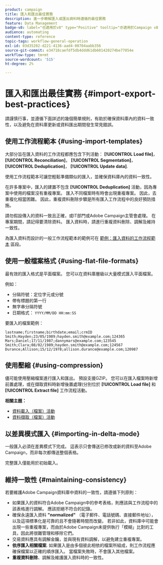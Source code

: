 ```yaml
---
product: campaign
title: 匯入和匯出最佳實務
description: 進一步瞭解匯入或匯出資料時遵循的最佳實務
feature: Data Management
badge-v8: label="也適用於v8" type="Positive" tooltip="亦適用於Campaign v8"
audience: automating
content-type: reference
topic-tags: workflow-general-operation
exl-id: 03d35202-d221-4136-aad4-00704aabb356
source-git-commit: e34718caefdf5db4ddd61db601420274be77054e
workflow-type: tm+mt
source-wordcount: '515'
ht-degree: 2%

---
```


# 匯入和匯出最佳實務 {#import-export-best-practices}



請謹慎行事，並遵循下面詳述的幾個簡單規則，有助於確保資料庫內的資料一致性，以及避免在資料庫更新或資料匯出期間發生常見錯誤。

## 使用工作流程範本 {#using-import-templates}

大部分旨在匯入資料的工作流程都應包含下列活動： **[!UICONTROL Load file]**， **[!UICONTROL Reconciliation]**， **[!UICONTROL Segmentation]**， **[!UICONTROL Deduplication]**， **[!UICONTROL Update data]**.

使用工作流程範本可讓您輕鬆準備類似的匯入，並確保資料庫內的資料一致性。

在許多專案中，匯入的建置不包含 **[!UICONTROL Deduplication]** 活動，因為專案中使用的檔案沒有重複專案。 匯入不同檔案時有時會出現重複專案。 因此，去重複化相當困難。 因此，重複資料刪除步驟是所有匯入工作流程中的良好預防措施。

請勿假設傳入的資料一致且正確，或IT部門或Adobe Campaign主管會處理。 在專案期間，請記得要清除資料。 匯入資料時，請進行重複資料刪除、調解及維持一致性。

為匯入資料而設計的一般工作流程範本的範例可在 [範例：匯入資料的工作流程範本](../../platform/using/creating-import-export-templates.md) 區段。

## 使用一般檔案格式 {#using-flat-file-formats}

最有效的匯入格式是平面檔案。 您可以在資料庫層級以大量模式匯入平面檔案。

例如：

* 分隔符號：定位字元或分號
* 帶有標題的第一行
* 無字串分隔符號
* 日期格式： `YYYY/MM/DD HH:mm:SS`

要匯入的檔案範例：

```
lastname;firstname;birthdate;email;crmID
Smith;Hayden;23/05/1989;hayden.smith@example.com;124365
Mars;Daniel;17/11/1987;dannymars@example.com;123545
Smith;Clara;08/02/1989;hayden.smith@example.com;124567
Durance;Allison;15/12/1978;allison.durance@example.com;120987
```

## 使用壓縮 {#using-compression}

儘可能使用壓縮檔案進行匯入和匯出。 預設支援GZIP。 您可以在匯入檔案時新增前置處理，或在擷取資料時新增後置處理(分別位於 **[!UICONTROL Load file]** 和 **[!UICONTROL Extract file]** 工作流程活動。

**相關主題：**

* [資料載入（檔案）活動](../../workflow/using/data-loading-file.md)
* [資料擷取（檔案）活動](../../workflow/using/extraction-file.md)

## 以差異模式匯入 {#importing-in-delta-mode}

一般匯入必須在差異模式下完成。 這表示只會傳送已修改或新的資料至Adobe Campaign，而非每次都傳送整個表格。

完整匯入僅能用於初始載入。

## 維持一致性 {#maintaining-consistency}

若要維護Adobe Campaign資料庫中資料的一致性，請遵循下列原則：

* 如果匯入的資料符合Adobe Campaign中的參考表格，則應該與工作流程中的該表格進行調解。 應該拒絕不符合的記錄。
* 確保永遠匯入資料 **&quot;normalized&quot;** （電子郵件、電話號碼、直接郵件地址），以及這項標準化是可靠的且不會隨著時間而改變。 若非如此，資料庫中可能會出現一些重複專案，而由於Adobe Campaign未提供執行「模糊」比對的工具，因此將很難管理和移除它們。
* 交易資料應具有調解金鑰，並與現有資料調解，以避免建立重複專案。
* **依序匯入相關檔案**. 如果匯入是由多個彼此相依的檔案所組成，則工作流程應確保檔案以正確的順序匯入。 當檔案失敗時，不會匯入其他檔案。
* **重複資料刪除**、調解及維護匯入資料時的一致性。
